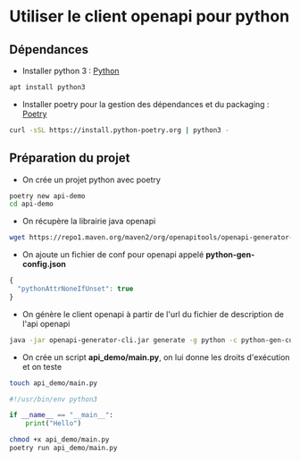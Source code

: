 # Utiliser le client openapi pour python

## Dépendances

- Installer python 3 : [Python](https://www.python.org/)

```bash
apt install python3
```

- Installer poetry pour la gestion des dépendances et du packaging : [Poetry](https://python-poetry.org/)

```bash
curl -sSL https://install.python-poetry.org | python3 -
```

## Préparation du projet

- On crée un projet python avec poetry

```bash
poetry new api-demo
cd api-demo
```

- On récupère la librairie java openapi

```bash
wget https://repo1.maven.org/maven2/org/openapitools/openapi-generator-cli/6.6.0/openapi-generator-cli-6.6.0.jar -O openapi-generator-cli.jar
```

- On ajoute un fichier de conf pour openapi appelé **python-gen-config.json**

```js
{
  "pythonAttrNoneIfUnset": true
}
```


- On génère le client openapi à partir de l'url du fichier de description de l'api openapi

```bash
java -jar openapi-generator-cli.jar generate -g python -c python-gen-config.json -i https://pegase-swagger-ui.dev.pc-scol.fr/fr.pcscol.ins.api/ins-gestion-api-v5/ins-gestion-api-v5-20.0.0.yaml -o generated/ins-gestion --package-name ins-gestion-client
```


- On crée un script **api_demo/main.py**, on lui donne les droits d'exécution et on teste


```bash
touch api_demo/main.py
```

```python
#!/usr/bin/env python3

if __name__ == "__main__":
    print("Hello")
```

```bash
chmod +x api_demo/main.py
poetry run api_demo/main.py
```

